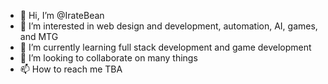 - 👋 Hi, I’m @IrateBean
- 👀 I’m interested in web design and development, automation, AI, games, and MTG
- 🌱 I’m currently learning full stack development and game development
- 💞️ I’m looking to collaborate on many things
- 📫 How to reach me TBA

<!---
IrateBean/IrateBean is a ✨ special ✨ repository because its `README.md` (this file) appears on your GitHub profile.
You can click the Preview link to take a look at your changes.
--->
